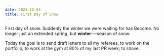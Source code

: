 ```yaml
---
date: 2023-12-04
title: First Day of Snow
---
```


First day of snow. Suddenly the winter we were waiting for has Become. No longer just an extended spring, but **winter**---season of snow.

Today the goal is to send draft letters to all my referees; to work on the portfolio; to work at the gym at 80% of my last PR week; to shave.
